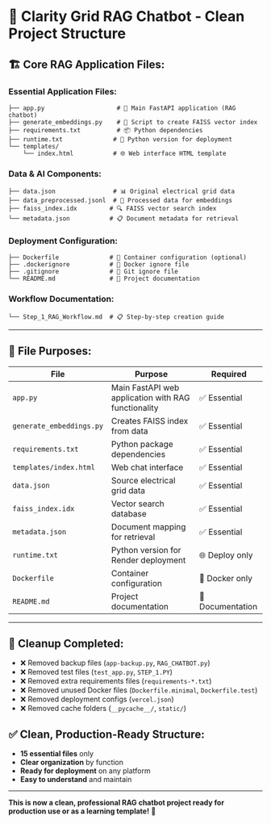 # 📁 Clarity Grid RAG Chatbot - Clean Project Structure

## 🏗️ **Core RAG Application Files:**

### **Essential Application Files:**
```
├── app.py                    # 🚀 Main FastAPI application (RAG chatbot)
├── generate_embeddings.py    # 🔧 Script to create FAISS vector index
├── requirements.txt          # 📦 Python dependencies
├── runtime.txt              # 🐍 Python version for deployment
└── templates/
    └── index.html           # 🌐 Web interface HTML template
```

### **Data & AI Components:**
```
├── data.json                # 📊 Original electrical grid data
├── data_preprocessed.jsonl  # 🔄 Processed data for embeddings  
├── faiss_index.idx         # 🔍 FAISS vector search index
└── metadata.json           # 📋 Document metadata for retrieval
```

### **Deployment Configuration:**
```
├── Dockerfile              # 🐳 Container configuration (optional)
├── .dockerignore           # 🚫 Docker ignore file
├── .gitignore              # 🚫 Git ignore file
└── README.md               # 📖 Project documentation
```

### **Workflow Documentation:**
```
└── Step_1_RAG_Workflow.md  # 📋 Step-by-step creation guide
```

---

## 🎯 **File Purposes:**

| File | Purpose | Required |
|------|---------|----------|
| `app.py` | Main FastAPI web application with RAG functionality | ✅ Essential |
| `generate_embeddings.py` | Creates FAISS index from data | ✅ Essential |
| `requirements.txt` | Python package dependencies | ✅ Essential |
| `templates/index.html` | Web chat interface | ✅ Essential |
| `data.json` | Source electrical grid data | ✅ Essential |
| `faiss_index.idx` | Vector search database | ✅ Essential |
| `metadata.json` | Document mapping for retrieval | ✅ Essential |
| `runtime.txt` | Python version for Render deployment | 🌐 Deploy only |
| `Dockerfile` | Container configuration | 🐳 Docker only |
| `README.md` | Project documentation | 📖 Documentation |

---

## 🧹 **Cleanup Completed:**
- ❌ Removed backup files (`app-backup.py`, `RAG_CHATBOT.py`)
- ❌ Removed test files (`test_app.py`, `STEP_1.PY`) 
- ❌ Removed extra requirements files (`requirements-*.txt`)
- ❌ Removed unused Docker files (`Dockerfile.minimal`, `Dockerfile.test`)
- ❌ Removed deployment configs (`vercel.json`)
- ❌ Removed cache folders (`__pycache__/`, `static/`)

## ✅ **Clean, Production-Ready Structure:**
- **15 essential files** only
- **Clear organization** by function
- **Ready for deployment** on any platform
- **Easy to understand** and maintain

---

**This is now a clean, professional RAG chatbot project ready for production use or as a learning template!** 🎊